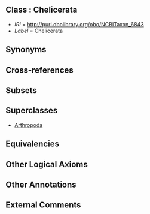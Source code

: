 
## Class : Chelicerata

 * *IRI* = http://purl.obolibrary.org/obo/NCBITaxon_6843
 * *Label* = Chelicerata

## Synonyms


## Cross-references


## Subsets


## Superclasses

 * [Arthropoda](../../NCBITaxon/56/NCBITaxon_6656.md)

## Equivalencies


## Other Logical Axioms


## Other Annotations


## External Comments

